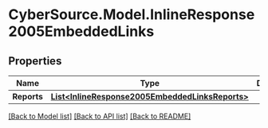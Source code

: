 # CyberSource.Model.InlineResponse2005EmbeddedLinks
## Properties

Name | Type | Description | Notes
------------ | ------------- | ------------- | -------------
**Reports** | [**List&lt;InlineResponse2005EmbeddedLinksReports&gt;**](InlineResponse2005EmbeddedLinksReports.md) |  | [optional] 

[[Back to Model list]](../README.md#documentation-for-models) [[Back to API list]](../README.md#documentation-for-api-endpoints) [[Back to README]](../README.md)


